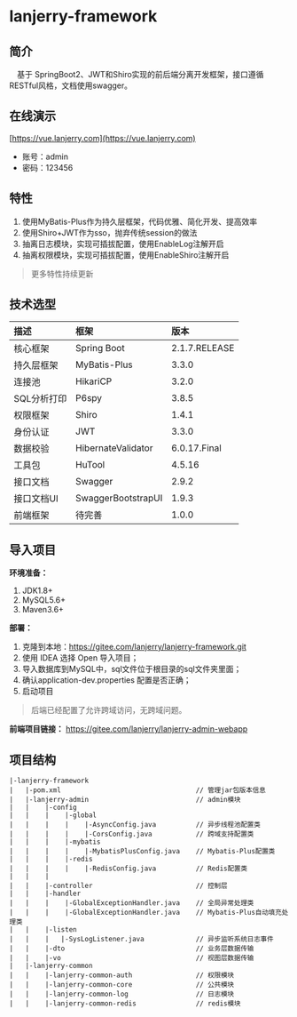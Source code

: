 # lanjerry-framework

## 简介
&emsp;基于 SpringBoot2、JWT和Shiro实现的前后端分离开发框架，接口遵循RESTful风格，文档使用swagger。

## 在线演示

[https://vue.lanjerry.com](https://vue.lanjerry.com) 

- 账号：admin
- 密码：123456 

## 特性
1. 使用MyBatis-Plus作为持久层框架，代码优雅、简化开发、提高效率
2. 使用Shiro+JWT作为sso，抛弃传统session的做法 
3. 抽离日志模块，实现可插拔配置，使用EnableLog注解开启
4. 抽离权限模块，实现可插拔配置，使用EnableShiro注解开启

>更多特性持续更新  

## 技术选型

描述 | 框架 | 版本 
:---|:---|:---
核心框架 | Spring Boot | 2.1.7.RELEASE
持久层框架 | MyBatis-Plus | 3.3.0
连接池 | HikariCP | 3.2.0
SQL分析打印 | P6spy | 3.8.5
权限框架 | Shiro | 1.4.1
身份认证 | JWT | 3.3.0
数据校验 | HibernateValidator | 6.0.17.Final
工具包| HuTool | 4.5.16
接口文档 | Swagger | 2.9.2
接口文档UI | SwaggerBootstrapUI | 1.9.3
前端框架 | 待完善 | 1.0.0 

## 导入项目

**环境准备：**
1. JDK1.8+
2. MySQL5.6+
3. Maven3.6+

**部署：**
1. 克隆到本地：https://gitee.com/lanjerry/lanjerry-framework.git
2. 使用 IDEA 选择 Open 导入项目；
2. 导入数据库到MySQL中，sql文件位于根目录的sql文件夹里面；
3. 确认application-dev.properties 配置是否正确；
4. 启动项目

> 后端已经配置了允许跨域访问，无跨域问题。

**前端项目链接：** 
https://gitee.com/lanjerry/lanjerry-admin-webapp

## 项目结构

```
|-lanjerry-framework
|   |-pom.xml                                  // 管理jar包版本信息
|   |-lanjerry-admin                           // admin模块
|   |    |-config 
|   |    |    |-global
|   |    |    |    |-AsyncConfig.java          // 异步线程池配置类
|   |    |    |    |-CorsConfig.java           // 跨域支持配置类
|   |    |    |-mybatis
|   |    |    |    |-MybatisPlusConfig.java    // Mybatis-Plus配置类
|   |    |    |-redis
|   |    |    |    |-RedisConfig.java          // Redis配置类
|   |    |        
|   |    |-controller                          // 控制层
|   |    |-handler
|   |    |    |-GlobalExceptionHandler.java    // 全局异常处理类
|   |    |    |-GlobalExceptionHandler.java    // Mybatis-Plus自动填充处理类
|   |    |-listen
|   |    |   |-SysLogListener.java             // 异步监听系统日志事件
|   |    |-dto                                 // 业务层数据传输
|   |    |-vo                                  // 视图层数据传输
|   |-lanjerry-common 
|   |    |-lanjerry-common-auth                // 权限模块
|   |    |-lanjerry-common-core                // 公共模块
|   |    |-lanjerry-common-log                 // 日志模块
|   |    |-lanjerry-common-redis               // redis模块
```
